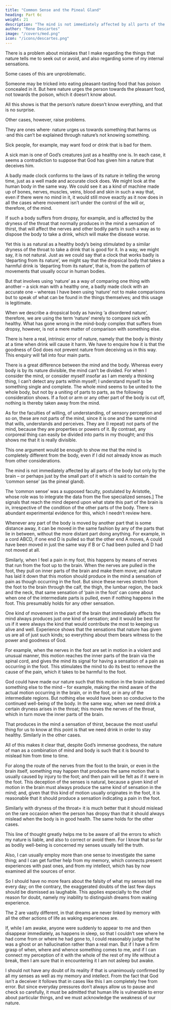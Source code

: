 ```yaml
---
title: "Common Sense and the Pineal Gland"
heading: Part 6c
weight: 21
description: "The mind is not immediately affected by all parts of the body but only by the brain – or perhaps just by the small part of it which is said to contain the ‘common sense’ (as the pineal gland)"
author: "Rene Descartes"
image: "/covers/med.png"
icon: "/icons/descartes.png"
---
```



<!-- I have already looked closely enough at how I may come to make false judgments, even though God is good. Now it occurs to me that  -->

There is a problem about mistakes that I make regarding the things that nature tells me to seek out or avoid, and also regarding some of my internal sensations. 

Some cases of this are unproblematic. 

Someone may be tricked into eating pleasant-tasting food that has poison concealed in it. But here nature urges the person towards the pleasant food, not towards the poison, which it doesn’t know about. 

All this shows is that the person’s nature doesn’t know everything, and that is no surprise.

Other cases, however, raise problems. 

They are ones where· nature urges us towards something that harms us ·and this can’t be explained through nature’s not knowing something.

Sick people, for example, may want food or drink that is bad for them.<!--  ‘They go wrong because they are ill’ – true, but the difficulty remains. --> 

A sick man is one of God’s creatures just as a healthy one is. In each case, it seems a contradiction to suppose that God has given him a nature that deceives him. 

A badly made clock conforms to the laws of its nature in telling the wrong time, just as a well made and accurate clock does. We might look at the human body in the same way. We could see it as a kind of machine made up of bones, nerves, muscles, veins, blood and skin in such a way that, even if there were no mind in it, it would still move exactly as it now does in all the cases where movement isn’t under the control of the will or, therefore, of the mind. 

If such a body suffers from dropsy, for example, and is affected by the dryness of the throat that normally produces in the mind a sensation of thirst, that will affect the nerves and other bodily parts in such a way as to dispose the body to take a drink, which will make the disease worse. 

Yet this is as natural as a healthy body’s being stimulated by a similar dryness of the throat to take a drink that is good for it. In a way, we might say, it is not natural. Just as we could say that a clock that works badly is ‘departing from its nature’, we might say that the dropsical body that takes a harmful drink is ‘departing from its nature’, that is, from the pattern of movements that usually occur in human bodies.

But that involves using ‘nature’ as a way of comparing one thing with another – a sick man with a healthy one, a badly made clock with an accurate one – whereas I have been using ‘nature’ not to make comparisons but to speak of what can be found in the things themselves; and this usage is legitimate.

When we describe a dropsical body as having ‘a disordered nature’, therefore, we are using the term ‘nature’ merely to compare sick with healthy. What has gone wrong in the mind-body complex that suffers from dropsy, however, is not a mere matter of comparison with something else. 

There is here a real, intrinsic error of nature, namely that the body is thirsty at a time when drink will cause it harm. We have to enquire how it is that the goodness of God does not prevent nature from deceiving us in this way. This enquiry will fall into four main parts.

There is a great difference between the mind and the body. Whereas every body is by its nature divisible, the mind can’t be divided. For when I consider the mind, or consider myself insofar as I am merely a thinking thing, I can’t detect any parts within myself; I understand myself to be something single and complete. The whole mind seems to be united to the whole body, but not by a uniting of parts to parts, as the following consideration shows. If a foot or arm or any other part of the body is cut off, nothing is thereby taken away from the mind.

As for the faculties of willing, of understanding, of sensory perception and so on, these are not parts of the mind, since it is one and the same mind that wills, understands and perceives. They are (I repeat) not parts of the mind, because they are properties or powers of it. By contrast, any corporeal thing can easily be divided into parts in my thought; and this shows me that it is really divisible.

This one argument would be enough to show me that the mind is completely different from the body, even if I did not already know as much from other considerations. 

The mind is not immediately affected by all parts of the body but only by the brain – or perhaps just by the small part of it which is said to contain the ‘common sense’ (as the pineal gland).

The ‘common sense’ was a supposed faculty, postulated by Aristotle, whose role was to integrate the data from the five specialized senses.] The signals that reach the mind depend upon what state this part of the brain is in, irrespective of the condition of the other parts of the body. There is abundant experimental evidence for this, which I needn’t review here.

Whenever any part of the body is moved by another part that is some distance away, it can be moved in the same fashion by any of the parts that lie in between, without the more distant part doing anything. For example, in a cord ABCD, if one end D is pulled so that the other end A moves, A could have been moved in just the same way if B or C had been pulled and D had not moved at all. 

Similarly, when I feel a pain in my foot, this happens by means of nerves that run from the foot up to the brain. When the nerves are pulled in the foot, they pull on inner parts of the brain and make them move; and nature has laid it down that this motion should produce in the mind a sensation of pain as though occurring in the foot. But since these nerves stretch from the foot to the brain through the calf, the thigh, the lumbar region, the back and the neck, that same sensation of ‘pain in the foot’ can come about when one of the intermediate parts is pulled, even if nothing happens in the foot. This presumably holds for any other sensation.

One kind of movement in the part of the brain that immediately affects the mind always produces just one kind of sensation; and it would be best for us if it were always the kind that would contribute the most to keeping us alive and well. Experience shows that the sensations that nature has given us are all of just such kinds; so everything about them bears witness to the power and goodness of God. 

For example, when the nerves in the foot are set in motion in a violent and unusual manner, this motion reaches the inner parts of the brain via the spinal cord, and gives the mind its signal for having a sensation of a pain as occurring in the foot. This stimulates the mind to do its best to remove the cause of the pain, which it takes to be harmful to the foot. 

God could have made our nature such that this motion in the brain indicated something else to the mind – for example, making the mind aware of the actual motion occurring in the brain, or in the foot, or in any of the intermediate regions. But nothing else would have been so conducive to the continued well-being of the body. In the same way, when we need drink a certain dryness arises in the throat; this moves the nerves of the throat, which in turn move the inner parts of the brain. 

That produces in the mind a sensation of thirst, because the most useful thing for us to know at this point is that we need drink in order to stay healthy. Similarly in the other cases.

All of this makes it clear that, despite God’s immense goodness, the nature of man as a combination of mind and body is such that it is bound to mislead him from time to time. 

For along the route of the nerves from the foot to the brain, or even in the brain itself, something may happen that produces the same motion that is usually caused by injury to the foot; and then pain will be felt as if it were in the foot. This deception of the senses is natural, because a given kind of motion in the brain must always produce the same kind of sensation in the mind; and, given that this kind of motion usually originates in the foot, it is reasonable that it should produce a sensation indicating a pain in the foot.

Similarly with dryness of the throat= it is much better that it should mislead on the rare occasion when the person has dropsy than that it should always mislead when the body is in good health. The same holds for the other cases.

This line of thought greatly helps me to be aware of all the errors to which my nature is liable, and also to correct or avoid them. For I know that so far as bodily well-being is concerned my senses usually tell the truth.

Also, I can usually employ more than one sense to investigate the same thing; and I can get further help from my memory, which connects present experiences with past ones, and from my intellect, which has by now examined all the sources of error. 

So I should have no more fears about the falsity of what my senses tell me every day; on the contrary, the exaggerated doubts of the last few days should be dismissed as laughable. This applies especially to the chief reason for doubt, namely my inability to distinguish dreams from waking experience.

The 2 are vastly different, in that dreams are never linked by memory with all the other actions of life as waking experiences are.

If, while I am awake, anyone were suddenly to appear to me and then disappear immediately, as happens in sleep, so that I couldn’t see where he had come from or where he had gone to, I could reasonably judge that he was a ghost or an hallucination rather than a real man. But if I have a firm grasp of when, where and whence something comes to me, and if I can connect my perception of it with the whole of the rest of my life without a break, then I am sure that in encountering it I am not asleep but awake.

I should not have any doubt of its reality if that is unanimously confirmed by all my senses as well as my memory and intellect. From the fact that God isn’t a deceiver it follows that in cases like this I am completely free from error. But since everyday pressures don’t always allow us to pause and check so carefully, it must be admitted that human life is vulnerable to error about particular things, and we must acknowledge the weakness of our nature.
